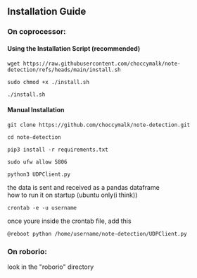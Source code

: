 ## Installation Guide
### On coprocessor:
#### Using the Installation Script (recommended)
```
wget https://raw.githubusercontent.com/choccymalk/note-detection/refs/heads/main/install.sh
```
```
sudo chmod +x ./install.sh
```
```
./install.sh
```
#### Manual Installation
```
git clone https://github.com/choccymalk/note-detection.git
```
```
cd note-detection
```
```
pip3 install -r requirements.txt
```
```
sudo ufw allow 5806
```
```
python3 UDPClient.py
```
the data is sent and received as a pandas dataframe\
how to run it on startup (ubuntu only(i think)) 
```
crontab -e -u username 
```
once youre inside the crontab file, add this
```
@reboot python /home/username/note-detection/UDPClient.py 
```
### On roborio:
look in the "roborio" directory 
